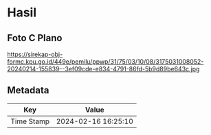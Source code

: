 # Hasil

## Foto C Plano

https://sirekap-obj-formc.kpu.go.id/449e/pemilu/ppwp/31/75/03/10/08/3175031008052-20240214-155839--3ef09cde-e834-4791-86fd-5b9d89be643c.jpg


## Metadata

| Key        | Value               |
| ---------- | ------------------- |
| Time Stamp | 2024-02-16 16:25:10 |



